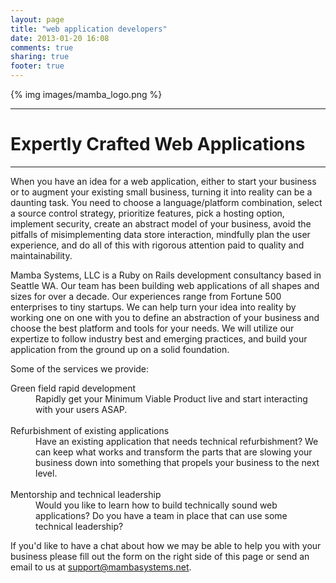 ```yaml
---
layout: page
title: "web application developers"
date: 2013-01-20 16:08
comments: true
sharing: true
footer: true
---
```

{% img images/mamba_logo.png %}
<hr/>
<h1>Expertly Crafted Web Applications</h1>
<hr/>
<p style="font-size:14px;">
When you have an idea for a web application, either to start your 
business or to augment your existing small business, turning it into 
reality can be a daunting task. You need to choose a language/platform combination,
select a source control strategy, prioritize features, pick a hosting option, implement security,
create an abstract model of your business, avoid the pitfalls of misimplementing data store interaction,
mindfully plan the user experience, and do 
all of this with rigorous attention paid to quality and maintainability.
</p>
<p style="font-size:14px;">
Mamba Systems, LLC is a Ruby on Rails development consultancy based in Seattle WA. Our team has
been building web applications of all shapes and sizes for over a decade. Our experiences range from Fortune 500
enterprises to tiny startups. We can help turn your idea into reality by working one on one with you to define an abstraction of
your business and choose the best platform and tools for your needs. We will utilize our expertize to follow industry best and emerging practices,
and build your application from the ground up on a solid foundation.
</p>
<p style="font-size:14px;">
Some of the services we provide:

<dl>
  <dt style="font-size:14px;">Green field rapid development</dt>
  <dd>Rapidly get your Minimum Viable Product live and start interacting with your users ASAP.</dd>
  <br/>
  <dt style="font-size:14px;">Refurbishment of existing applications</dt>
  <dd>Have an existing application that needs technical refurbishment? We can keep what works and transform the parts that are slowing your business down into something that propels your business to the next level.</dd>
  <br/>
  <dt style="font-size:14px;">Mentorship and technical leadership</dt>
  <dd>Would you like to learn how to build technically sound web applications? Do you have a team in place that can use some technical leadership?</dd>
</dl>
</p>
<p style="font-size:14px;">
  If you'd like to have a chat about how we may be able to help you with your business please fill out the form on the right side of this page or send an email to us at <a href="mailto:support@mambasystems.net">support@mambasystems.net</a>.
</p>

